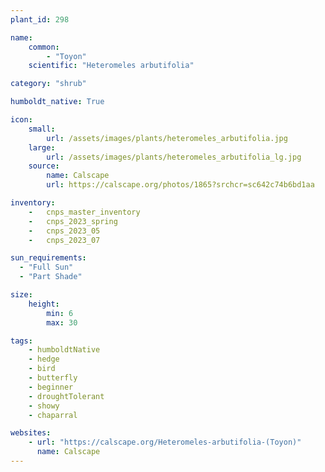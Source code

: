 ```yaml
---
plant_id: 298

name: 
    common: 
        - "Toyon" 
    scientific: "Heteromeles arbutifolia"

category: "shrub"

humboldt_native: True

icon: 
    small: 
        url: /assets/images/plants/heteromeles_arbutifolia.jpg     
    large: 
        url: /assets/images/plants/heteromeles_arbutifolia_lg.jpg 
    source: 
        name: Calscape 
        url: https://calscape.org/photos/1865?srchcr=sc642c74b6bd1aa

inventory: 
    -   cnps_master_inventory
    -   cnps_2023_spring
    -   cnps_2023_05 
    -   cnps_2023_07 

sun_requirements:
  - "Full Sun"
  - "Part Shade"

size:
    height: 
        min: 6
        max: 30

tags:
    - humboldtNative
    - hedge
    - bird
    - butterfly
    - beginner
    - droughtTolerant
    - showy
    - chaparral

websites:
    - url: "https://calscape.org/Heteromeles-arbutifolia-(Toyon)"
      name: Calscape
---
```



